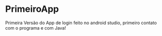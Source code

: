 # PrimeiroApp
Primeira Versão do App de login feito no android studio, primeiro contato com o programa e com Java!
